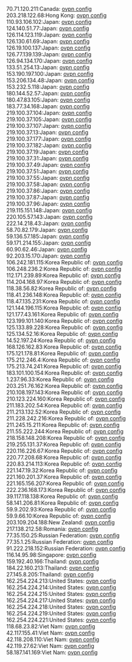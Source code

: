 70.71.120.211:Canada: [ovpn config](vpn/70_71_120_211.ovpn)  
203.218.122.68:Hong Kong: [ovpn config](vpn/203_218_122_68.ovpn)  
110.93.106.102:Japan: [ovpn config](vpn/110_93_106_102.ovpn)  
124.140.51.77:Japan: [ovpn config](vpn/124_140_51_77.ovpn)  
126.114.123.119:Japan: [ovpn config](vpn/126_114_123_119.ovpn)  
126.130.61.69:Japan: [ovpn config](vpn/126_130_61_69.ovpn)  
126.19.100.137:Japan: [ovpn config](vpn/126_19_100_137.ovpn)  
126.77.139.139:Japan: [ovpn config](vpn/126_77_139_139.ovpn)  
126.94.134.170:Japan: [ovpn config](vpn/126_94_134_170.ovpn)  
133.51.254.13:Japan: [ovpn config](vpn/133_51_254_13.ovpn)  
153.190.197.100:Japan: [ovpn config](vpn/153_190_197_100.ovpn)  
153.206.134.48:Japan: [ovpn config](vpn/153_206_134_48.ovpn)  
153.232.5.118:Japan: [ovpn config](vpn/153_232_5_118.ovpn)  
180.144.52.57:Japan: [ovpn config](vpn/180_144_52_57.ovpn)  
180.47.83.105:Japan: [ovpn config](vpn/180_47_83_105.ovpn)  
183.77.34.168:Japan: [ovpn config](vpn/183_77_34_168.ovpn)  
219.100.37.104:Japan: [ovpn config](vpn/219_100_37_104.ovpn)  
219.100.37.105:Japan: [ovpn config](vpn/219_100_37_105.ovpn)  
219.100.37.107:Japan: [ovpn config](vpn/219_100_37_107.ovpn)  
219.100.37.13:Japan: [ovpn config](vpn/219_100_37_13.ovpn)  
219.100.37.177:Japan: [ovpn config](vpn/219_100_37_177.ovpn)  
219.100.37.182:Japan: [ovpn config](vpn/219_100_37_182.ovpn)  
219.100.37.19:Japan: [ovpn config](vpn/219_100_37_19.ovpn)  
219.100.37.31:Japan: [ovpn config](vpn/219_100_37_31.ovpn)  
219.100.37.49:Japan: [ovpn config](vpn/219_100_37_49.ovpn)  
219.100.37.51:Japan: [ovpn config](vpn/219_100_37_51.ovpn)  
219.100.37.55:Japan: [ovpn config](vpn/219_100_37_55.ovpn)  
219.100.37.58:Japan: [ovpn config](vpn/219_100_37_58.ovpn)  
219.100.37.86:Japan: [ovpn config](vpn/219_100_37_86.ovpn)  
219.100.37.87:Japan: [ovpn config](vpn/219_100_37_87.ovpn)  
219.100.37.96:Japan: [ovpn config](vpn/219_100_37_96.ovpn)  
219.115.151.148:Japan: [ovpn config](vpn/219_115_151_148.ovpn)  
220.105.57.143:Japan: [ovpn config](vpn/220_105_57_143.ovpn)  
222.14.218.43:Japan: [ovpn config](vpn/222_14_218_43.ovpn)  
58.70.82.179:Japan: [ovpn config](vpn/58_70_82_179.ovpn)  
59.136.57.185:Japan: [ovpn config](vpn/59_136_57_185.ovpn)  
59.171.214.155:Japan: [ovpn config](vpn/59_171_214_155.ovpn)  
60.90.62.46:Japan: [ovpn config](vpn/60_90_62_46.ovpn)  
92.203.15.170:Japan: [ovpn config](vpn/92_203_15_170.ovpn)  
106.242.181.115:Korea Republic of: [ovpn config](vpn/106_242_181_115.ovpn)  
106.248.236.2:Korea Republic of: [ovpn config](vpn/106_248_236_2.ovpn)  
112.171.239.89:Korea Republic of: [ovpn config](vpn/112_171_239_89.ovpn)  
114.204.168.97:Korea Republic of: [ovpn config](vpn/114_204_168_97.ovpn)  
118.38.56.82:Korea Republic of: [ovpn config](vpn/118_38_56_82.ovpn)  
118.41.236.148:Korea Republic of: [ovpn config](vpn/118_41_236_148.ovpn)  
118.47.135.231:Korea Republic of: [ovpn config](vpn/118_47_135_231.ovpn)  
121.144.196.115:Korea Republic of: [ovpn config](vpn/121_144_196_115.ovpn)  
121.177.43.161:Korea Republic of: [ovpn config](vpn/121_177_43_161.ovpn)  
123.199.101.140:Korea Republic of: [ovpn config](vpn/123_199_101_140.ovpn)  
125.133.89.228:Korea Republic of: [ovpn config](vpn/125_133_89_228.ovpn)  
125.134.52.16:Korea Republic of: [ovpn config](vpn/125_134_52_16.ovpn)  
14.52.197.24:Korea Republic of: [ovpn config](vpn/14_52_197_24.ovpn)  
168.126.162.83:Korea Republic of: [ovpn config](vpn/168_126_162_83.ovpn)  
175.121.178.81:Korea Republic of: [ovpn config](vpn/175_121_178_81.ovpn)  
175.212.246.4:Korea Republic of: [ovpn config](vpn/175_212_246_4.ovpn)  
175.213.74.241:Korea Republic of: [ovpn config](vpn/175_213_74_241.ovpn)  
183.101.100.154:Korea Republic of: [ovpn config](vpn/183_101_100_154.ovpn)  
1.237.96.33:Korea Republic of: [ovpn config](vpn/1_237_96_33.ovpn)  
203.251.76.162:Korea Republic of: [ovpn config](vpn/203_251_76_162.ovpn)  
210.108.197.143:Korea Republic of: [ovpn config](vpn/210_108_197_143.ovpn)  
210.123.224.160:Korea Republic of: [ovpn config](vpn/210_123_224_160.ovpn)  
211.183.202.54:Korea Republic of: [ovpn config](vpn/211_183_202_54.ovpn)  
211.213.132.52:Korea Republic of: [ovpn config](vpn/211_213_132_52.ovpn)  
211.228.242.216:Korea Republic of: [ovpn config](vpn/211_228_242_216.ovpn)  
211.245.15.211:Korea Republic of: [ovpn config](vpn/211_245_15_211.ovpn)  
211.55.222.244:Korea Republic of: [ovpn config](vpn/211_55_222_244.ovpn)  
218.158.148.208:Korea Republic of: [ovpn config](vpn/218_158_148_208.ovpn)  
219.255.131.37:Korea Republic of: [ovpn config](vpn/219_255_131_37.ovpn)  
220.116.226.67:Korea Republic of: [ovpn config](vpn/220_116_226_67.ovpn)  
220.77.208.68:Korea Republic of: [ovpn config](vpn/220_77_208_68.ovpn)  
220.83.214.113:Korea Republic of: [ovpn config](vpn/220_83_214_113.ovpn)  
221.147.19.32:Korea Republic of: [ovpn config](vpn/221_147_19_32.ovpn)  
221.160.201.37:Korea Republic of: [ovpn config](vpn/221_160_201_37.ovpn)  
221.165.156.207:Korea Republic of: [ovpn config](vpn/221_165_156_207.ovpn)  
222.236.168.173:Korea Republic of: [ovpn config](vpn/222_236_168_173.ovpn)  
39.117.118.138:Korea Republic of: [ovpn config](vpn/39_117_118_138.ovpn)  
58.141.206.81:Korea Republic of: [ovpn config](vpn/58_141_206_81.ovpn)  
59.9.202.93:Korea Republic of: [ovpn config](vpn/59_9_202_93.ovpn)  
59.9.66.10:Korea Republic of: [ovpn config](vpn/59_9_66_10.ovpn)  
203.109.204.188:New Zealand: [ovpn config](vpn/203_109_204_188.ovpn)  
217.138.212.58:Romania: [ovpn config](vpn/217_138_212_58.ovpn)  
77.35.150.25:Russian Federation: [ovpn config](vpn/77_35_150_25.ovpn)  
77.35.1.25:Russian Federation: [ovpn config](vpn/77_35_1_25.ovpn)  
91.222.218.152:Russian Federation: [ovpn config](vpn/91_222_218_152.ovpn)  
116.14.95.98:Singapore: [ovpn config](vpn/116_14_95_98.ovpn)  
159.192.40.166:Thailand: [ovpn config](vpn/159_192_40_166.ovpn)  
184.22.160.213:Thailand: [ovpn config](vpn/184_22_160_213.ovpn)  
27.145.8.205:Thailand: [ovpn config](vpn/27_145_8_205.ovpn)  
162.254.224.213:United States: [ovpn config](vpn/162_254_224_213.ovpn)  
162.254.224.214:United States: [ovpn config](vpn/162_254_224_214.ovpn)  
162.254.224.215:United States: [ovpn config](vpn/162_254_224_215.ovpn)  
162.254.224.217:United States: [ovpn config](vpn/162_254_224_217.ovpn)  
162.254.224.218:United States: [ovpn config](vpn/162_254_224_218.ovpn)  
162.254.224.219:United States: [ovpn config](vpn/162_254_224_219.ovpn)  
162.254.224.221:United States: [ovpn config](vpn/162_254_224_221.ovpn)  
118.68.23.82:Viet Nam: [ovpn config](vpn/118_68_23_82.ovpn)  
42.117.155.41:Viet Nam: [ovpn config](vpn/42_117_155_41.ovpn)  
42.118.208.110:Viet Nam: [ovpn config](vpn/42_118_208_110.ovpn)  
42.119.27.62:Viet Nam: [ovpn config](vpn/42_119_27_62.ovpn)  
58.187.141.169:Viet Nam: [ovpn config](vpn/58_187_141_169.ovpn)  
